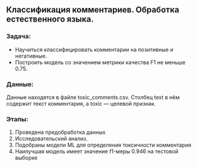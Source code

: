 ## Классификация комментариев. Обработка естественного языка.
### Задача:
 - Научиться классифицировать комментарии на позитивные и негативные.
 - Построить модель со значением метрики качества F1 не меньше 0.75.
 ### Данные:
 Данные находятся в файле toxic_comments.csv. Столбец text в нём содержит текст комментария, а toxic — целевой признак.
 ### Этапы:
 1. Проведена предобработка данных
 2. Исследовательский анализ.
 3. Подобраны модели ML для определения токсичности комментария
 4. Наилучшая модель имеет значение f1-меры 0.946 на тестовой выборке
